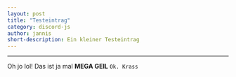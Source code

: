 ```yaml
---
layout: post
title: "Testeintrag"
category: discord-js
author: jannis
short-description: Ein kleiner Testeintrag
---
```


-----

Oh jo lol! Das ist ja mal **MEGA GEIL** ``Ok. Krass``
